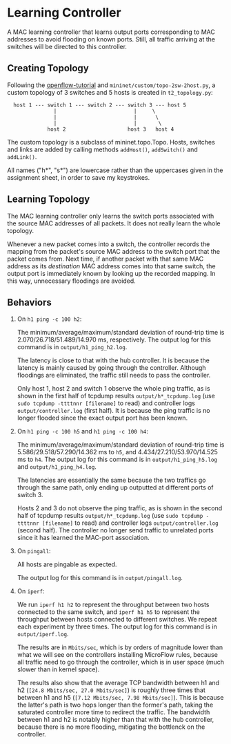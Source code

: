 # Learning Controller

A MAC learning controller that learns output ports corresponding to MAC addresses to avoid flooding on known ports. Still, all traffic arriving at the switches will be directed to this controller.

## Creating Topology

Following the [openflow-tutorial](https://github.com/mininet/openflow-tutorial/wiki/Router-Exercise) and `mininet/custom/topo-2sw-2host.py`, a custom topology of 3 switches and 5 hosts is created in `t2_topology.py`:

```
  host 1 --- switch 1 --- switch 2 --- switch 3 --- host 5
               |                         |     \
               |                         |      \
               |                         |       \
             host 2                    host 3   host 4
```

The custom topology is a subclass of mininet.topo.Topo. Hosts, switches and links are added by calling methods `addHost()`, `addSwitch()` and `addLink()`.

All names ("h\*", "s\*") are lowercase rather than the uppercases given in the assignment sheet, in order to save my keystrokes.

## Learning Topology

The MAC learning controller only learns the switch ports associated with the source MAC addresses of all packets. It does not really learn the whole topology.

Whenever a new packet comes into a switch, the controller records the mapping from the packet's source MAC address to the switch port that the packet comes from. Next time, if another packet with that same MAC address as its *destination* MAC address comes into that same switch, the output port is immediately known by looking up the recorded mapping. In this way, unnecessary floodings are avoided.

## Behaviors

1. On `h1 ping -c 100 h2`:

    The minimum/average/maximum/standard deviation of round-trip time is 2.070/26.718/51.489/14.970 ms, respectively. The output log for this command is in `output/h1_ping_h2.log`.

    The latency is close to that with the hub controller. It is because the latency is mainly caused by going through the controller. Although floodings are eliminated, the traffic still needs to pass the controller.
    
    Only host 1, host 2 and switch 1 observe the whole ping traffic, as is shown in the first half of tcpdump results `output/h*_tcpdump.log` (use `sudo tcpdump -ttttnnr [filename]` to read) and controller logs `output/controller.log` (first half). It is because the ping traffic is no longer flooded since the exact output port has been known.

2. On `h1 ping -c 100 h5` and `h1 ping -c 100 h4`:

    The minimum/average/maximum/standard deviation of round-trip time is 5.586/29.518/57.290/14.362 ms to `h5`, and 4.434/27.210/53.970/14.525 ms to `h4`. The output log for this command is in `output/h1_ping_h5.log` and `output/h1_ping_h4.log`.

    The latencies are essentially the same because the two traffics go through the same path, only ending up outputted at different ports of switch 3.

    Hosts 2 and 3 do not observe the ping traffic, as is shown in the second half of tcpdump results `output/h*_tcpdump.log` (use `sudo tcpdump -ttttnnr [filename]` to read) and controller logs `output/controller.log` (second half). The controller no longer send traffic to unrelated ports since it has learned the MAC-port association.

3. On `pingall`:
 
    All hosts are pingable as expected.

    The output log for this command is in `output/pingall.log`.

4. On `iperf`:
 
    We run `iperf h1 h2` to represent the throughput between two hosts connected to the same switch, and `iperf h1 h5` to represent the throughput between hosts connected to different switches. We repeat each experiment by three times. The output log for this command is in `output/iperf.log`. 

    The results are in `Mbits/sec`, which is by orders of magnitude lower than what we will see on the controllers installing MicroFlow rules, because all traffic need to go through the controller, which is in user space (much slower than in kernel space).

    The results also show that the average TCP bandwidth between h1 and h2 (`[24.8 Mbits/sec, 27.0 Mbits/sec]`) is roughly three times that between h1 and h5 (`[7.12 Mbits/sec, 7.98 Mbits/sec]`). This is because the latter's path is two hops longer than the former's path, taking the saturated controller more time to redirect the traffic. The bandwidth between h1 and h2 is notably higher than that with the hub controller, because there is no more flooding, mitigating the bottlenck on the controller.

